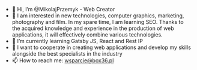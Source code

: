 - 👋 Hi, I’m @MikolajPrzemyk - Web Creator
- 👀 I am interested in new technologies, computer graphics, marketing, photography and film. In my spare time, I am learning SEO. Thanks to the acquired knowledge and experience in the production of web applications, it will effectively combine various technologies.
- 🌱 I’m currently learning Gatsby JS, React and Rest IP 
- 💞️ I want to cooperate in creating web applications and develop my skills alongside the best specialists in the industry
- 📫 How to reach me: wsparcie@box36.pl
